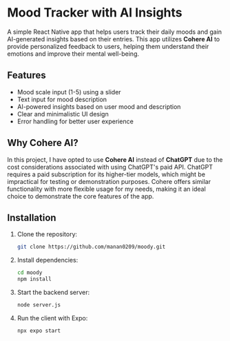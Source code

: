 # Mood Tracker with AI Insights

A simple React Native app that helps users track their daily moods and gain AI-generated insights based on their entries. This app utilizes **Cohere AI** to provide personalized feedback to users, helping them understand their emotions and improve their mental well-being. 



## Features
- Mood scale input (1-5) using a slider
- Text input for mood description
- AI-powered insights based on user mood and description
- Clear and minimalistic UI design
- Error handling for better user experience

## Why Cohere AI?
In this project, I have opted to use **Cohere AI** instead of **ChatGPT** due to the cost considerations associated with using ChatGPT's paid API. ChatGPT requires a paid subscription for its higher-tier models, which might be impractical for testing or demonstration purposes. Cohere offers similar functionality with more flexible usage for my needs, making it an ideal choice to demonstrate the core features of the app. 

## Installation

1. Clone the repository:
   ```bash
   git clone https://github.com/manan0209/moody.git
2. Install dependencies:
   ```bash
   cd moody
   npm install
3. Start the backend server:
   ```bash
   node server.js
5. Run the client with Expo:
   ```bash
   npx expo start

